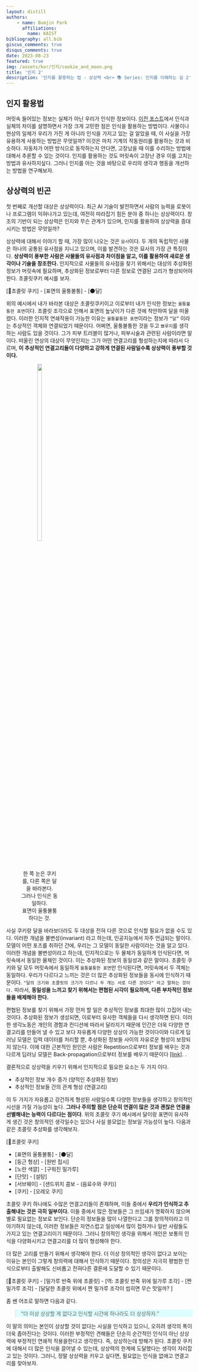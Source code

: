 ```yaml
---
layout: distill
authors: 
    - name: Bumjin Park
      affiliations:
        name: KAIST
bibliography: all.bib
giscus_comments: true
disqus_comments: true
date: 2023-08-23
featured: true
img: /assets/kor/인지/cookie_and_moon.png
title: '인지 2'
description: '인지를 활용하는 법 - 상상력 <br> 📚 Series: 인지를 이해하는 길 2' 
---
```


## 인지 활용법


머릿속 들어있는 정보는 실체가 아닌 우리가 인식한 정보이다. [이전 포스트](/neuron/recognition_1/)에서 인식과 실체의 차이를 설명하면서 가장 크게 고민한 점은 인식을 활용하는 방법이다. 사물이나 현상의 일체가 우리가 가진 게 아니라 인식을 가지고 있는 걸 알았을 때, 이 사실을 가장 유용하게 사용하는 방법은 무엇일까? 이것은 마치 기계의 작동원리를 활용하는 것과 비슷하다. 자동차가 어떤 방식으로 동작하는지 안다면, 고장났을 때 이를 수리하는 방법에 대해서 추론할 수 있는 것이다. 인지를 활용하는 것도 머릿속이 고장난 경우 이를 고치는 방법과 유사하지싶다. 그러니 인지를 아는 것을 바탕으로 우리의 생각과 행동을 개선하는 방법을 연구해보자. 

## 상상력의 빈곤 

첫 번째로 개선할 대상은 상상력이다. 최근 AI 기술이 발전하면서 사람의 능력을 로봇이나 프로그램이 익혀나가고 있는데, 여전히 따라잡기 힘든 분야 중 하나는 상상력이다. 창조의 기반이 되는 상상력은 인지와 무슨 관계가 있으며, 인지를 활용하여 상상력을 증대시키는 방법은 무엇일까?

상상력에 대해서 이야기 할 때, 가장 많이 나오는 것은 `묘사`이다. 두 개의 독립적인 사물은 하나의 공통된 유사점을 지니고 있으며, 이를 발견하는 것은 묘사의 가장 큰 특징이다. **상상력이 풍부한 사람은 사물들의 유사점과 차이점을 알고, 이를 활용하여 새로운 생각이나 기술을 창조한다.** 인지적으로 사물들의 유사점을 찾기 위해서는 대상의 추상화된 정보가 머릿속에 필요하며, 추상화된 정보로부터 다른 정보로 연결된 고리가 형성되어야 한다. 초콜릿쿠키 예시를 보자.


[🍪초콜릿 쿠키] - [표면의 울퉁불퉁] -  [🌑달] 


위의 예시에서 내가 바라본 대상은 초콜릿쿠키이고 이로부터 내가 인식한 정보는 `울퉁불퉁한 표면`이다. 초콜릿 조각으로 인해서 표면의 높낮이가 다른 것에 착안하여 달을 떠올렸다. 이러한 인지적 연쇄작용이 가능한 이유는 `울퉁불퉁한 표면`이라는 정보가 `“달”` 이라는 추상적인 객체와 연결되었기 때문이다. 어쩌면, 울퉁불퉁한 것을 두고 `뾰루지`를 생각하는 사람도 있을 것이다. 그가 피부 트러블이 많거나, 피부시술과 관련된 사람이라면 말이다. 떠올린 연상의 대상이 무엇인지는 그가 어떤 연결고리를 형성하는지에 따라서 다르며, **이 추상적인 연결고리들이 다양하고 강하게 연결된 사람일수록 상상력이 풍부할 것이다.** 


<figure style="text-align:center; display:block;width:100;">
<img src="/assets/kor/인지/cookie_and_moon.png" style="width:35%">
<figcaption>
  한 쪽 눈은 쿠키를, 다른 쪽은 달을 바라본다. <br>
  그러나 인식은 동일하다. <br>
  표면이 울퉁불퉁하다는 것.
</figcaption>
</figure>

사실 쿠키랑 달을 바라보더라도 두 대상을 전혀 다른 것으로 인식할 필요가 없을 수도 있다. 이러한 개념을 불변성(invariant) 라고 하는데, 인공지능에서 자주 언급되는 말이다. 모델이 어떤 포즈를 취하던 간에, 우리는 그 모델이 동일한 사람이라는 것을 알고 있다. 이러한 개념을 불변성이라고 하는데, 인지적으로는 두 물체가 동일하게 인식된다면, 머릿속에서 동일한 물체인 것이다. 이는 추상화된 정보의 동일성과 같은 말이다. 초콜릿 쿠키와 달 모두 머릿속에서 동일하게 `울퉁불퉁한 표면`만 인식된다면, 머릿속에서 두 객체는 동일하다. 우리가 다르다고 느끼는 것은 더 많은 추상화된 정보들을 동시에 인식하기 때문이다. `"달의 크기와 초콜릿의 크기가 다르니 두 개는 서로 다른 것이다" 라고 말하는 것이다.` 따라서, **동일성을 느끼고 찾기 위해서는 편협된 시각이 필요하며, 다른 부차적인 정보들을 배제해야 한다.**  


편협된 정보를 찾기 위해서 가장 먼저 할 일은 추상적인 정보를 최대한 많이 끄집어 내는 것이다. 추상화된 정보가 생성되면, 이로부터 유사한 객체들을 다시 생각하면 된다. 이러한 생각노동은 개인의 경험과 컨디션에 따라서 달라지기 때문에 인간은 더욱 다양한 연결고리를 만들어 낼 수 있고  보다 자유롭게 다양한 상상이 가능한 것이다<d-footnote>이와 다르게 딥러닝 모델은 입력 데이터를 처리할 뿐, 추상화된 정보들 사이의 자유로운 형성이 보장되지 않는다. 이에 대한 근본적인 원인은 사람은 Repetition으로부터 정보를 배우는 것과 다르게 딥러닝 모델은 Back-propagation으로부터 정보를 배우기 때문이다 <a href="https://team-interpret.github.io/curriculum/1_neuron_comparison/#:~:text=Number%20of%20Weights)-,Comparison,-In%20the%20previous">[link]</a>. </d-footnote>.

결론적으로 상상력을 키우기 위해서 인지적으로 필요한 요소는 두 가지 이다. 
* 추상적인 정보 개수 증가  (양적인 추상화된 정보)
* 추상적인 정보들 간의 관계 형성  (연결고리)

이 두 가지가 자유롭고 강건하게 형성된 사람일수록 다양한 정보들을 생각하고 창의적인 시선을 가질 가능성이 높다. **그러나 주의할 점은 단순히 연결이 많은 것과 괜찮은 연결을 선별해내는 능력이 다르다는 점이다**. 위의 초콜릿 쿠기 예시에서 달이랑 표면이 유사하게 생긴 것은 창의적인 생각일수는 있으나 사실 쓸모없는 정보일 가능성이 높다. 다음과 같은 초콜릿 추상화를 생각해보자. 

[🍪초콜릿 쿠키] 
 -  [표면의 울퉁불퉁] -  [🌑달] 
 -  [둥근 형상] -  [원반 접시]
 -  [노란 색깔] - [구워진 밀가루] 
 -  [단맛] - [설탕]
 -  [서브웨이] - [샌드위치 콤보 - (음료수와 쿠키)] 
 - [쿠키] - [오레오 쿠키]   


초콜릿 쿠키 하나에도 수많은 연결고리들이 존재하며, 이들 중에서 **우리가 인식하고 추출해내는 것은 극히 일부이다.** 이들 중에서 많은 정보들은 그 쓰임새가 명확하지 않으며 별로 필요없는 정보로 보인다. 단순히 정보들을 많이 나열한다고 그를 창의적이라고 이야기하지 않는데, 이러한 정보들은 자연스럽고 일상에서 많이 접하거나 일반 사람들도 가지고 있는 연결고리이기 때문이다. 그러니 창의적인 생각을 위해서 개인은 보통의 인식을 다양화시키고 연결고리를 더 많이 형성해야 한다.  

더 많은 고리를 만들기 위해서 생각해야 한다. 더 이상 창의적인 생각이 없다고 보이는 이유는 본인이 그렇게 창의력에 대해서 인식하기 때문이다. 창의성은 지극히 평범한 인식으로부터 출발해도 신비롭고 전혀다른 결론에 도달할 수 있기 때문이다. 

[🍪초콜릿 쿠키] - [밀가루 반죽 위에 초콜릿] - [역: 초콜릿 반죽 위에 밀가루 조각] - [짠 밀가루 조각] - [달달한 초콜릿 위에서 짠 밀가루 조각이 씹히면 무슨 맛일까? ]

좀 쎈 어조로 말하면 다음과 같다.

<blockquote style='background-color:#DDFFFF' markdown="1">  “더 이상 상상할 게 없다고 인식할 시간에 하나라도 더 상상하자.”
</blockquote>

이 말의 의미는 본인이 상상할 것이 없다는 사실을 인식하고 있으니, 오히려 생각의 폭이 더욱 좁아진다는 것이다. 이러한 부정적인 견해들은 단순히 순간적인 인식이 아닌 상상력에 부정적인 연쇄적 작용을한다고 생각한다. 즉, 상상하는데 방해가 된다.  초콜릿 쿠키에 대해서 더 많은 인식을 끌어낼 수 있는데, 상상력의 한계에 도달했다는 생각이 자리잡고 있는 것이다. 그러니, 정말 상상력을 키우고 싶다면, 필요없는 인식을 없애고 연결고리를 찾아보자. 





